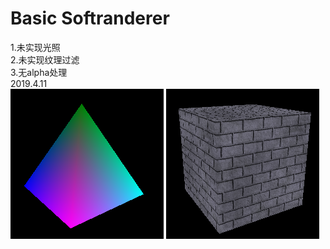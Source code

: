 # Basic Softranderer

1.未实现光照<br>
2.未实现纹理过滤<br>
3.无alpha处理<br>
2019.4.11<br>
![](https://github.com/codelicy/SoftRanderer/raw/master/res/tri1.png) ![](https://github.com/codelicy/SoftRanderer/raw//master/res/box2.png)<br>


